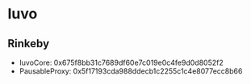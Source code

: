 # Iuvo

## Rinkeby
- IuvoCore: 0x675f8bb31c7689df60e7c019e0c4fe9d0d8052f2
- PausableProxy: 0x5f17193cda988ddecb1c2255c1c4e8077ecc8b66